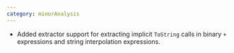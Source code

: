 ```yaml
---
category: minorAnalysis
---
```

* Added extractor support for extracting implicit `ToString` calls in binary `+` expressions and string interpolation expressions.
